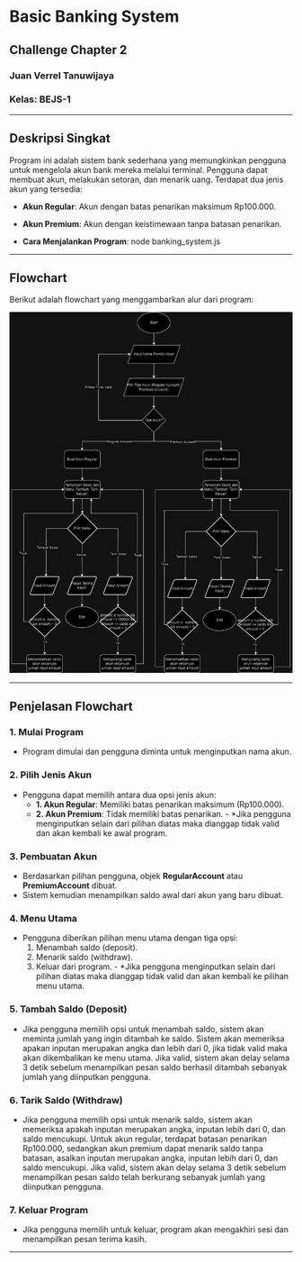 # Basic Banking System 
## Challenge Chapter 2

### Juan Verrel Tanuwijaya  
### Kelas: BEJS-1  

---

## Deskripsi Singkat
Program ini adalah sistem bank sederhana yang memungkinkan pengguna untuk mengelola akun bank mereka melalui terminal. Pengguna dapat membuat akun, melakukan setoran, dan menarik uang. Terdapat dua jenis akun yang tersedia:
- **Akun Regular**: Akun dengan batas penarikan maksimum Rp100.000.
- **Akun Premium**: Akun dengan keistimewaan tanpa batasan penarikan.

- **Cara Menjalankan Program**: node banking_system.js

---

## Flowchart
Berikut adalah flowchart yang menggambarkan alur dari program:

![Flowchart](./flowchart.png)

---

## Penjelasan Flowchart

### 1. **Mulai Program**  
   - Program dimulai dan pengguna diminta untuk menginputkan nama akun.

### 2. **Pilih Jenis Akun**
   - Pengguna dapat memilih antara dua opsi jenis akun:
     - **1. Akun Regular**: Memiliki batas penarikan maksimum (Rp100.000).
     - **2. Akun Premium**: Tidak memiliki batas penarikan.
    - *Jika pengguna menginputkan selain dari pilihan diatas maka dianggap tidak valid dan akan kembali ke awal program. 

### 3. **Pembuatan Akun**
   - Berdasarkan pilihan pengguna, objek **RegularAccount** atau **PremiumAccount** dibuat.
   - Sistem kemudian menampilkan saldo awal dari akun yang baru dibuat.

### 4. **Menu Utama**
   - Pengguna diberikan pilihan menu utama dengan tiga opsi:
     1. Menambah saldo (deposit).
     2. Menarik saldo (withdraw).
     3. Keluar dari program.
    - *Jika pengguna menginputkan selain dari pilihan diatas maka dianggap tidak valid dan akan kembali ke pilihan menu utama.

### 5. **Tambah Saldo (Deposit)**
   - Jika pengguna memilih opsi untuk menambah saldo, sistem akan meminta jumlah yang ingin ditambah ke saldo. Sistem akan memeriksa apakan inputan merupakan angka dan lebih dari 0, jika tidak valid maka akan dikembalikan ke menu utama. Jika valid, sistem akan delay selama 3 detik sebelum menampilkan pesan saldo berhasil ditambah sebanyak jumlah yang diinputkan pengguna.

### 6. **Tarik Saldo (Withdraw)**
   - Jika pengguna memilih opsi untuk menarik saldo, sistem akan memeriksa apakah inputan merupakan angka, inputan lebih dari 0, dan saldo mencukupi. Untuk akun regular, terdapat batasan penarikan Rp100.000, sedangkan akun premium dapat menarik saldo tanpa batasan, asalkan inputan merupakan angka, inputan lebih dari 0, dan saldo mencukupi. Jika valid, sistem akan delay selama 3 detik sebelum menampilkan pesan saldo telah berkurang sebanyak jumlah yang diinputkan pengguna.

### 7. **Keluar Program**
   - Jika pengguna memilih untuk keluar, program akan mengakhiri sesi dan menampilkan pesan terima kasih.

---
